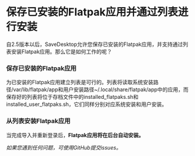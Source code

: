 # 保存已安装的Flatpak应用并通过列表进行安装
自2.5版本以后，SaveDesktop允许您保存已安装的Flatpak应用，并支持通过列表安装Flatpak应用。那么它是如何工作的呢？

### 保存已安装的Flatpak应用
为已安装的Flatpak应用建立列表是可行的。列表将读取系统安装路径/var/lib/flatpak/app和用户安装路径~/.local/share/flatpak/app中的应用，而保存好的列表将位于存档文件中的installed_flatpaks.sh和installed_user_flatpaks.sh，它们同样分别对应系统安装和用户安装。

### 从列表安装Flatpak应用
当完成导入并重新登录后，**Flatpak应用将在后台自动安装。**

_如果您遇到任何问题，可使用GitHub提交issues。_
